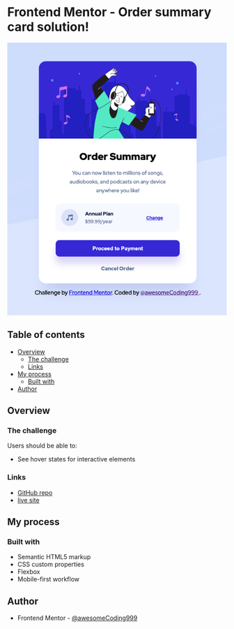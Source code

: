 # Frontend Mentor - Order summary card solution!<!-- omit in toc -->

![final solution image](images/final.png)

## Table of contents<!-- omit in toc -->

- [Overview](#overview)
  - [The challenge](#the-challenge)
  - [Links](#links)
- [My process](#my-process)
  - [Built with](#built-with)
- [Author](#author)

## Overview

### The challenge

Users should be able to:

- See hover states for interactive elements

### Links

- [GitHub repo](https://github.com/awesomeCoding999/frontend-mentor-order-summary-component)
- [live site](https://awesomecoding999.github.io/frontend-mentor-order-summary-component/)

## My process

### Built with

- Semantic HTML5 markup
- CSS custom properties
- Flexbox
- Mobile-first workflow

## Author

- Frontend Mentor - [@awesomeCoding999](https://www.frontendmentor.io/profile/awesomeCoding999)
